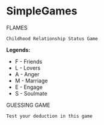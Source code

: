 # SimpleGames

FLAMES
```
Childhood Relationship Status Game
```
**Legends:**
  * F - Friends
  * L - Lovers
  * A - Anger
  * M - Marriage
  * E - Engage
  * S - Soulmate

GUESSING GAME
```
Test your deduction in this game
```



